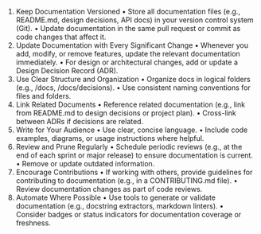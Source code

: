 ﻿1. Keep Documentation Versioned
•	Store all documentation files (e.g., README.md, design decisions, API docs) in your version control system (Git).
•	Update documentation in the same pull request or commit as code changes that affect it.
2. Update Documentation with Every Significant Change
•	Whenever you add, modify, or remove features, update the relevant documentation immediately.
•	For design or architectural changes, add or update a Design Decision Record (ADR).
3. Use Clear Structure and Organization
•	Organize docs in logical folders (e.g., /docs, /docs/decisions).
•	Use consistent naming conventions for files and folders.
4. Link Related Documents
•	Reference related documentation (e.g., link from README.md to design decisions or project plan).
•	Cross-link between ADRs if decisions are related.
5. Write for Your Audience
•	Use clear, concise language.
•	Include code examples, diagrams, or usage instructions where helpful.
6. Review and Prune Regularly
•	Schedule periodic reviews (e.g., at the end of each sprint or major release) to ensure documentation is current.
•	Remove or update outdated information.
7. Encourage Contributions
•	If working with others, provide guidelines for contributing to documentation (e.g., in a CONTRIBUTING.md file).
•	Review documentation changes as part of code reviews.
8. Automate Where Possible
•	Use tools to generate or validate documentation (e.g., docstring extractors, markdown linters).
•	Consider badges or status indicators for documentation coverage or freshness.